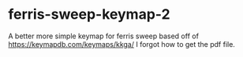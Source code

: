 # ferris-sweep-keymap-2
A better more simple keymap for ferris sweep based off of https://keymapdb.com/keymaps/kkga/
I forgot how to get the pdf file.
